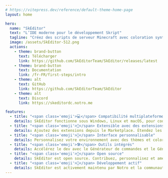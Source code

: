 ```yaml
---
# https://vitepress.dev/reference/default-theme-home-page
layout: home

hero:
  name: "SkEditor"
  text: "L’IDE moderne pour le développement Skript"
  tagline: "Créez des scripts de serveur Minecraft avec coloration syntaxique, outils visuels et fonctionnalités communautaires. Gratuit, multiplateforme et open source."
  image: /assets/SkEditor-512.png
  actions:
    - theme: brand-button
      text: Télécharger
      link: https://github.com/SkEditorTeam/SkEditor/releases/latest
    - theme: brand-button
      text: Documentation
      link: /fr-FR/first-steps/intro
    - theme: alt
      text: GitHub
      link: https://github.com/SkEditorTeam/SkEditor
    - theme: alt
      text: Discord
      link: https://skeditordc.notro.me

features:
  - title: "<span class='emoji'>💻</span> Compatibilité multiplateforme"
    details: SkEditor fonctionne sous Windows, Linux et macOS, pour coder sur votre système préféré.
  - title: "<span class='emoji'>🧩</span> Extensible avec des extensions"
    details: Ajoutez des extensions depuis le Marketplace. Étendez les fonctionnalités avec des outils comme Analyzer.
  - title: "<span class='emoji'>🎨</span> Interface personnalisable"
    details: Personnalisez votre environnement avec des thèmes et colorations depuis le Marketplace. Faites de SkEditor votre outil !
  - title: "<span class='emoji'>🛠️</span> Outils intégrés"
    details: Accélérez le dev avec le Générateur de commandes et le Générateur d’interface. Accédez rapidement à la doc Skript via l’onglet Documentation.
  - title: "<span class='emoji'>🤝</span> Open source"
    details: SkEditor est open source. Contribuez, personnalisez et améliorez-le pour tous. Le code est sur GitHub !
  - title: "<span class='emoji'>🚀</span> Développement actif"
    details: SkEditor est activement maintenu par Notro et la communauté — améliorations continues, correctifs et nouveautés.
---
```

